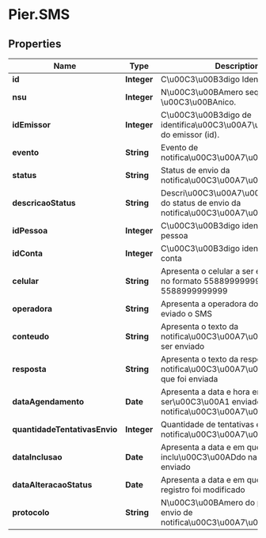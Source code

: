 # Pier.SMS

## Properties
Name | Type | Description | Notes
------------ | ------------- | ------------- | -------------
**id** | **Integer** | C\u00C3\u00B3digo Identificador. | [optional] 
**nsu** | **Integer** | N\u00C3\u00BAmero sequencial \u00C3\u00BAnico. | [optional] 
**idEmissor** | **Integer** | C\u00C3\u00B3digo de identifica\u00C3\u00A7\u00C3\u00A3o do emissor (id). | [optional] 
**evento** | **String** | Evento de notifica\u00C3\u00A7\u00C3\u00A3o | [optional] 
**status** | **String** | Status de envio da notifica\u00C3\u00A7\u00C3\u00A3o | 
**descricaoStatus** | **String** | Descri\u00C3\u00A7\u00C3\u00A3o do status de envio da notifica\u00C3\u00A7\u00C3\u00A3o | 
**idPessoa** | **Integer** | C\u00C3\u00B3digo identificado da pessoa | 
**idConta** | **Integer** | C\u00C3\u00B3digo identificador da conta | 
**celular** | **String** | Apresenta o celular a ser eviado o SMS no formato 5588999999999 ou 5588999999999 | 
**operadora** | **String** | Apresenta a operadora do celular a ser eviado o SMS | 
**conteudo** | **String** | Apresenta o texto da notifica\u00C3\u00A7\u00C3\u00A3o a ser enviado | 
**resposta** | **String** | Apresenta o texto da resposta da notifica\u00C3\u00A7\u00C3\u00A3o que foi enviada | 
**dataAgendamento** | **Date** | Apresenta a data e hora em que ser\u00C3\u00A1 enviado a notifica\u00C3\u00A7\u00C3\u00A3o | 
**quantidadeTentativasEnvio** | **Integer** | Quantidade de tentativas e envio da notifica\u00C3\u00A7\u00C3\u00A3o | 
**dataInclusao** | **Date** | Apresenta a data e em que o registro foi inclu\u00C3\u00ADdo na base para ser enviado | 
**dataAlteracaoStatus** | **Date** | Apresenta a data e em que o Stattjus do registro foi modificado | 
**protocolo** | **String** | N\u00C3\u00BAmero do protocolo de envio de notifica\u00C3\u00A7\u00C3\u00B5es | [optional] 


